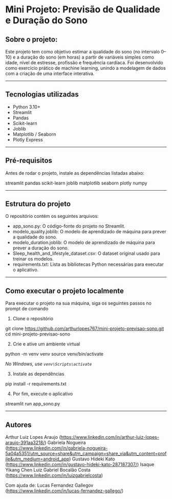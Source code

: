 # Mini Projeto: Previsão de Qualidade e Duração do Sono


## Sobre o projeto:
Este projeto tem como objetivo estimar a qualidade do sono (no intervalo 0–10) e a duração do sono (em horas) a partir de variáveis simples como idade, nível de estresse, profissão e frequência cardíaca. Foi desenvolvido como exercício prático de machine learning, unindo a modelagem de dados com a criação de uma interface interativa.

---

## Tecnologias utilizadas
- Python 3.10+
- Streamlit
- Pandas
- Scikit-learn
- Joblib
- Matplotlib / Seaborn
- Plotly Express 

---

## Pré-requisitos
Antes de rodar o projeto, instale as dependências listadas abaixo:

streamlit
pandas
scikit-learn
joblib
matplotlib
seaborn
plotly
numpy

---

## Estrutura do projeto
O repositório contém os seguintes arquivos:
- app_sono.py: O código-fonte do projeto no Streamlit.
- modelo_quality.joblib: O modelo de aprendizado de máquina para prever a qualidade do sono.
- modelo_duration.joblib: O modelo de aprendizado de máquina para prever a duração do sono.
- Sleep_health_and_lifestyle_dataset.csv: O dataset original usado para treinar os modelos.
- requirements.txt: Lista as bibliotecas Python necessárias para executar o aplicativo.

---

## Como executar o projeto localmente
Para executar o projeto na sua máquina, siga os seguintes passos no prompt de comando
1. Clone o repositório

git clone https://github.com/arthurlopes767/mini-projeto-previsao-sono.git
cd mini-projeto-previsao-sono

2. Crie e ative um ambiente virtual

python -m venv venv
source venv/bin/activate  

*No Windows, use `venv\Scripts\activate`*

3. Instale as dependências

pip install -r requirements.txt

4. Por fim, execute o aplicativo

streamlit run app_sono.py

---

## Autores
 
Arthur Luiz Lopes Araujo (https://www.linkedin.com/in/arthur-luiz-lopes-araujo-391aa3218/)
Gabriela Nogueira (https://www.linkedin.com/in/gabriela-nogueira-5a04a5351/utm_source=share&utm_campaign=share_via&utm_content=profile&utm_medium=android_app)
Gustavo Hideki Kato (https://www.linkedin.com/in/gustavo-hideki-kato-287187307/)
Isaque Yikang Chen
Luiz Gabriel Bocalão Costa (https://www.linkedin.com/in/luizgabrielcosta)

Com ajuda de: Lucas Fernandez Gallegov (https://www.linkedin.com/in/lucas-fernandez-gallego/)
